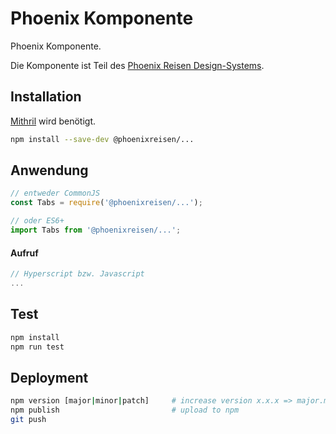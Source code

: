 # Phoenix Komponente

Phoenix Komponente.

Die Komponente ist Teil des [Phoenix Reisen Design-Systems](https://design-system.phoenixreisen.net).

## Installation

[Mithril](https://mithril.js.org/) wird benötigt.

```bash
npm install --save-dev @phoenixreisen/...
```

## Anwendung

```js
// entweder CommonJS
const Tabs = require('@phoenixreisen/...');

// oder ES6+
import Tabs from '@phoenixreisen/...';
```

#### Aufruf

```js
// Hyperscript bzw. Javascript
...
```

## Test

```bash
npm install
npm run test
```

## Deployment

```bash
npm version [major|minor|patch]     # increase version x.x.x => major.minor.patch
npm publish                         # upload to npm
git push
```